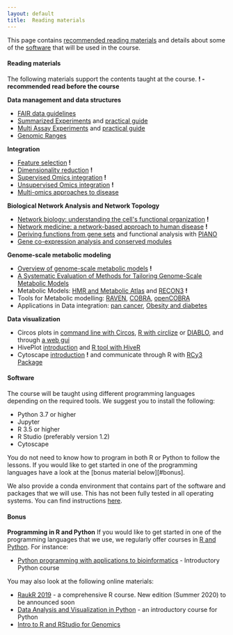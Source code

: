 ```yaml
---
layout: default
title:  Reading materials
---
```


This page contains [recommended reading materials](#reading-materials) and details about some of 
the [software](#software) that will be used in the course.

#### Reading materials

The following materials support the contents taught at the course. **! - recommended read before the course**

**Data management and data structures**
- [FAIR data guidelines][11]
- [Summarized Experiments][12] and [practical guide][28]
- [Multi Assay Experiments][13] and [practical guide][15]
- [Genomic Ranges][14]

**Integration**
- [Feature selection][7] **!**
- [Dimensionality reduction][8] **!**
- [Supervised Omics integration][9] **!**
- [Unsupervised Omics integration][10] **!**
- [Multi-omics approaches to disease][36]

**Biological Network Analysis and Network Topology**
- [Network biology: understanding the cell's functional organization][34] **!**
- [Network medicine: a network-based approach to human disease][39] **!**
- [Deriving functions from gene sets][35] and functional analysis with [PIANO][18]
- [Gene co-expression analysis and conserved modules][38]

**Genome-scale metabolic modeling**
- [Overview of genome-scale metabolic models][40] **!**
- [A Systematic Evaluation of Methods for Tailoring Genome-Scale Metabolic Models][33]
- Metabolic Models: [HMR and Metabolic Atlas][16] and [RECON3][17]  **!**
- Tools for Metabolic modelling: [RAVEN][21], [COBRA][22], [openCOBRA][23] 
- Applications in Data integration: [pan cancer][19], [Obesity and diabetes][20] 

**Data visualization**
- Circos plots in [command line with Circos][24], [R with circlize][25] or [DIABLO][26], and through [a web gui][27]  
- HivePlot [introduction][29] and [R tool with HiveR][30]  
- Cytoscape [introduction][31] **!** and communicate through R with [RCy3 Package][32]  


#### Software

The course will be taught using different programming languages depending on the required tools. We suggest you to install the following:

- Python 3.7 or higher
- Jupyter
- R 3.5 or higher
- R Studio (preferably version 1.2)
- Cytoscape

You do not need to know how to program in both R or Python to follow the lessons. If you would like to get started in one of the programming languages 
have a look at the [bonus material below][#bonus]. 

We also provide a conda environment that contains part of the software and packages that we will use. 
This has not been fully tested in all operating systems. 
You can find instructions [here][6].

#### Bonus

**Programming in R and Python**
If you would like to get started in one of the programming languages that we use, we regularly offer 
courses in [R and Python][1]. For instance:
- [Python programming with applications to bioinformatics][2] - Introductory Python course

You may also look at the following online materials:
- [RaukR 2019][3] - a comprehensive R course. New edition (Summer 2020) to be announced soon
- [Data Analysis and Visualization in Python][4] - an introductory course for Python
- [Intro to R and RStudio for Genomics][5]


[1]: https://nbis.se/training/events.html
[2]: https://www.scilifelab.se/events/python-programming-with-applications-to-bioinformatics-uppsala/
[3]: https://nbisweden.github.io/RaukR-2019/
[4]: https://datacarpentry.org/python-ecology-lesson/
[5]: https://datacarpentry.org/genomics-r-intro/
[6]: ./conda_instructions.md
[7]: https://towardsdatascience.com/select-features-for-omics-integration-511390b7e7fd
[8]: https://towardsdatascience.com/reduce-dimensions-for-single-cell-4224778a2d67
[9]: https://towardsdatascience.com/supervised-omics-integration-2158e1a6d23f
[10]: https://medium.com/@nikolay.oskolkov/unsupervised-omics-integration-688bf8fa49bf
[11]: https://www.nature.com/articles/sdata201618
[12]: https://www.ncbi.nlm.nih.gov/pmc/articles/PMC4509590/
[13]: https://www.ncbi.nlm.nih.gov/pmc/articles/PMC5679241/
[14]: https://bioconductor.org/packages/release/bioc/vignettes/GenomicRanges/inst/doc/GenomicRangesIntroduction.html
[15]: http://bioconductor.org/packages/release/bioc/vignettes/MultiAssayExperiment/inst/doc/MultiAssayExperiment.html
[16]: https://www.metabolicatlas.org
[17]: https://www.ncbi.nlm.nih.gov/pubmed/29457794
[18]: https://www.ncbi.nlm.nih.gov/pubmed/23444143
[19]: https://www.biorxiv.org/content/10.1101/050187v2
[20]: https://www.ncbi.nlm.nih.gov/pubmed/23630502
[21]: https://www.ncbi.nlm.nih.gov/pmc/articles/PMC6207324/
[22]: https://www.nature.com/articles/s41596-018-0098-2
[23]: https://opencobra.github.io/cobratoolbox/stable
[24]: http://circos.ca/documentation/course/
[25]: https://jokergoo.github.io/circlize_book/book/
[26]: http://www.biorxiv.org/content/biorxiv/early/2016/08/03/067611.full.pdf
[27]: http://mkweb.bcgsc.ca/tableviewer/visualize/
[28]: https://bioconductor.org/packages/release/bioc/vignettes/SummarizedExperiment/inst/doc/SummarizedExperiment.html
[29]: http://hiveplot.com
[30]: https://github.com/bryanhanson/HiveR
[31]: https://cytoscape.org/cytoscape-tutorials/protocols/tour-of-cytoscape/#/
[32]: https://bioconductor.org/packages/release/bioc/vignettes/RCy3/inst/doc/Overview-of-RCy3.html
[33]: https://www.cell.com/fulltext/S2405-4712(17)30010-8
[34]: https://www.nature.com/articles/nrg1272
[35]: stke.sciencemag.org/content/4/190/tr4?ijkey=W33OsCqwQHZ5k
[36]: https://link.springer.com/content/pdf/10.1186/s13059-017-1215-1.pdf
[37]: http://mural.maynoothuniversity.ie/1885/1/HamiltonMasonGraphTheory.pdf
[38]: https://science.sciencemag.org/content/302/5643/249.full
[39]: https://www.nature.com/articles/nrg2918
[40]: https://www.frontiersin.org/articles/10.3389/fphys.2015.00413/full